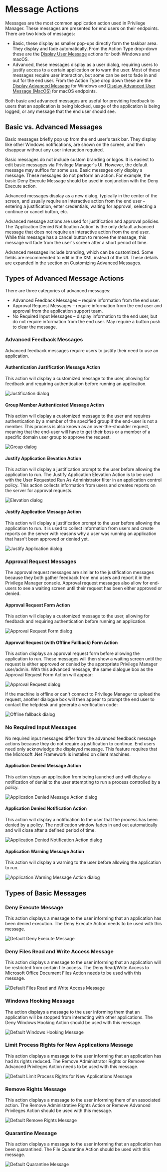 [title]: # (Message Actions)
[tags]: # (customization)
[priority]: # (2)
# Message Actions

Messages are the most common application action used in Privilege Manager. These messages are presented for end users on their endpoints. There are two kinds of messages:

* Basic, these display as smaller pop-ups directly form the taskbar area. They display and fade automatically. From the Action Type drop-down these are the [Display User Message](display-user-msg.md) actions for both Windows and macOS.
* Advanced, these messages display as a user dialog, requiring users to justify access to a certain application or to warn the user. Most of these messages require user interaction, but some can be set to fade in and out for the end user. From the Action Type drop down these are the [Display Advanced Message](display-adv-msg.md) for Windows and [Display Advanced User Message (MacOS)](../macOS/macOS-adv-msg.md) for macOS endpoints.

Both basic and advanced messages are useful for providing feedback to users that an application is being blocked, usage of the application is being logged, or any message that the end user should see.

## Basic vs. Advanced Messages

Basic messages briefly pop up from the end user's task bar. They display like other Windows notifications, are shown on the screen, and then disappear without any user interaction required.

Basic messages do not include custom branding or logos. It is easiest to edit basic messages via Privilege Manager's UI. However, the default message may suffice for some use.
Basic messages only display a message. These messages do not perform an action. For example, the basic Deny Execute Message should be used in conjunction with the Deny Execute action.

Advanced messages display as a new dialog, typically in the center of the screen, and usually require an interactive action from the end user – entering a justification, enter credentials, waiting for approval, selecting a continue or cancel button, etc.

Advanced message actions are used for justification and approval policies.
The ‘Application Denied Notification Action' is the only default advanced message that does not require an interactive action from the end user. While this message has a cancel button to remove the message, this message will fade from the user's screen after a short period of time.

Advanced messages include branding, which can be customized. Some fields are recommended to edit in the XML instead of the UI. These details are expanded in the section on Customizing Advanced Messages.

## Types of Advanced Message Actions

There are three categories of advanced messages:

* Advanced Feedback Messages – require information from the end user.
* Approval Request Messages – require information from the end user and approval from the application support team.
* No Required Input Messages – display information to the end user, but do not require information from the end user. May require a button push to clear the message.

### Advanced Feedback Messages

Advanced feedback messages require users to justify their need to use an application.

#### Authentication Justification Message Action

This action will display a customized message to the user, allowing for feedback and requiring authentication before running an application.

![Justification dialog](images/justification.png "User Justification Message example")

#### Group Member Authenticated Message Action

This action will display a customized message to the user and requires authentication by a member of the specified group if the end-user is not a member.
This process is also known as an over-the-shoulder request, meaning that the end-user will have to get their boss or a member of a specific domain user group to approve the request.

![Group dialog](images/group.png "Group Authentication Message example")

#### Justify Application Elevation Action

This action will display a justification prompt to the user before allowing the application to run.
The Justify Application Elevation Action is to be used with the User Requested Run As Administrator filter in an application control policy. This action collects information from users and creates reports on the server for approval requests.

![Elevation dialog](images/elevation.png "User Justify Elevation Message example")

#### Justify Application Message Action

This action will display a justification prompt to the user before allowing the application to run. It is used to collect information from users and create reports on the server with reasons why a user was running an application that hasn't been approved or denied yet.

![Justify Application dialog](images/elevation.png "User Justify Application Message example")

### Approval Request Messages

The approval request messages are similar to the justification messages because they both gather feedback from end users and report it in the Privilege Manager console. Approval request messages also allow for end-users to see a waiting screen until their request has been either approved or denied.

#### Approval Request Form Action

This action will display a customized message to the user, allowing for feedback and requiring authentication before running an application.

![Approval Request Form dialog](images/approval-req-form.png "Approval Request Form Message example")

#### Approval Request (with Offline Fallback) Form Action

This action displays an approval request form before allowing the application to run. These messages will then show a waiting screen until the request is either approved or denied by the appropriate Privilege Manager user/admin. With this advanced message, the same dialogue box as the Approval Request Form Action will appear:

![Approval Request dialog](images/offline.png "Approval Request example")

If the machine is offline or can't connect to Privilege Manager to upload the request, another dialogue box will then appear to prompt the end user to contact the helpdesk and generate a verification code:

![Offline fallback dialog](images/offline-2.png "Approval Request with Offline Fallback example")

### No Required Input Messages

No required input messages differ from the advanced feedback message actions because they do not require a justification to continue. End users need only acknowledge the displayed message. This feature requires that the Microsoft .Net Framework is installed on client machines.

#### Application Denied Message Action

This action stops an application from being launched and will display a notification of denial to the user attempting to run a process controlled by a policy.

![Application Denied Message Action dialog](images/no-input-1.png "Application Denied Message Action example")

#### Application Denied Notification Action

This action will display a notification to the user that the process has been denied by a policy. The notification window fades in and out automatically and will close after a defined period of time.

![Application Denied Notification Action dialog](images/no-input-2.png "Application Denied Notification Action example")

#### Application Warning Message Action

This action will display a warning to the user before allowing the application to run.

![Application Warning Message Action dialog](images/no-input-3.png "Application Warning Message Action example")

## Types of Basic Messages

### Deny Execute Message

This action displays a message to the user informing that an application has been denied execution. The Deny Execute Action needs to be used with this message.

![Default Deny Execute Message](images/deny-exe-msg.png "Default Deny Execute Message")

### Deny Files Read and Write Access Message

This action displays a message to the user informing that an application will be restricted from certain file access. The Deny Read/Write Access to Microsoft Office Document Files Action needs to be used with this message.

![Default Files Read and Write Access Message](images/deny-rw-msg.png "Default Files Read and Write Access Message")

### Windows Hooking Message

The action displays a message to the user informing them that an application will be stopped from interacting with other applications. The Deny Windows Hooking Action should be used with this message.

![Default Windows Hooking Message](../windows/images/win-hook.png "Default Windows Hooking Message")

### Limit Process Rights for New Applications Message

This action displays a message to the user informing that an application has had its rights reduced. The Remove Administrator Rights or Remove Advanced Privileges Action needs to be used with this message.

![Default Limit Process Rights for New Applications Message](images/rights-reduced.png "Default Limit Process Rights for New Applications Message")

### Remove Rights Message

This action displays a message to the user informing them of an associated action. The Remove Administrative Rights Action or Remove Advanced Privileges Action should be used with this message.

![Default Remove Rights Message](images/rights-removed.png "Default Remove Rights Message")

### Quarantine Message

This action displays a message to the user informing that an application has been quarantined. The File Quarantine Action should be used with this message.

![Default Quarantine Message](images/quarantine.png "Default Quarantine Message")
